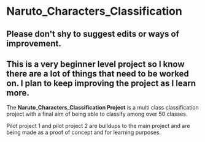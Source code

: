 # Naruto_Characters_Classification

## Please don't shy to suggest edits or ways of improvement. 
## This is a very beginner level project so I know there are a lot of things that need to be worked on. I plan to keep improving the project as I learn more.

The **Naruto_Characters_Classification Project** is a multi class classification project with a final aim of being able to classify among over 50 classes.


Pilot project 1 and pilot project 2 are buildups to the main project and are being made as a proof of concept and for learning purposes.
